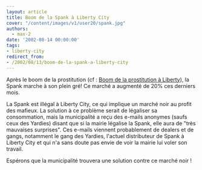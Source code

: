 ```yaml
---
layout: article
title: Boom de la Spank à Liberty City
cover: "/content/images/v1/user20/spank.jpg"
authors:
  - max-2
date: '2002-08-14 00:00:00'
tags:
- liberty-city
redirect_from:
- /2002/08/13/boom-de-la-spank-a-liberty-city
---
```


Après le boom de la prostitution (cf : [Boom de la prostitution à Liberty](/2002/08/09/boom-de-la-prostitution-a-liberty/)), la Spank marche à son plein gré! Ce marché a augmenté de 20% ces derniers mois.

La Spank est illégal à Liberty City, ce qui implique un marché noir au profit des mafieux. La solution à ce problème serait de légaliser sa consommation, mais la municipalité a reçu des e-mails anonymes (saufs ceux des Yardies) disant que si la mairie légalise la Spank, elle aura de "très mauvaises surprises". Ces e-mails viennent probablement de dealers et de gangs, notamment le gang des Yardies, l'actuel distributeur de Spank à Liberty City et qui n'a sans doute pas envie de voir la mairie lui voler son travail.

Espérons que la municipalité trouvera une solution contre ce marché noir !